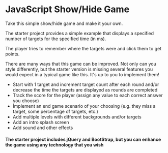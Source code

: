 # JavaScript Show/Hide Game

Take this simple show/hide game and make it your own.

The starter project provides a simple example that displays a specified number of targets for the specified time (in ms).

The player tries to remember where the targets were and click them to get points.

There are many ways that this game can be improved. Not only can you style differently, but the starter version is missing several features you would expect in a typical game like this. It's up to you to implement them!
* Start with 1 target and increment target count after each round and/or decrease the time the targets are displayed as rounds are completed
* Track the score for the player (assign any value to each correct answer you choose)
* Implement an end game scenario of your choosing (e.g. they miss a target, some percentage of targets, etc.)
* Add multiple levels with different backgrounds and/or targets
* Add an intro splash screen
* Add sound and other effects


#### The starter project includes jQuery and BootStrap, but you can enhance the game using any technology that you wish


